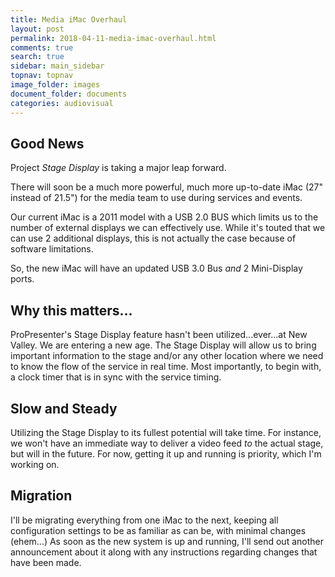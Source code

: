 ```yaml
---
title: Media iMac Overhaul
layout: post
permalink: 2018-04-11-media-imac-overhaul.html
comments: true
search: true
sidebar: main_sidebar
topnav: topnav
image_folder: images
document_folder: documents
categories: audiovisual
---
```


## Good News
Project _Stage Display_ is taking a major leap forward.

There will soon be a much more powerful, much more up-to-date iMac (27" instead of 21.5") for the media team to use during services and events.

Our current iMac is a 2011 model with a USB 2.0 BUS which limits us to the number of external displays we can effectively use.  While it's touted that we can use 2 additional displays, this is not actually the case because of software limitations.

So, the new iMac will have an updated USB 3.0 Bus _and_ 2 Mini-Display ports.

## Why this matters...
ProPresenter's Stage Display feature hasn't been utilized...ever...at New Valley.  We are entering a new age.  The Stage Display will allow us to bring important information to the stage and/or any other location where we need to know the flow of the service in real time.  Most importantly, to begin with, a clock timer that is in sync with the service timing.

## Slow and Steady
Utilizing the Stage Display to its fullest potential will take time.  For instance, we won't have an immediate way to deliver a video feed _to_ the actual stage, but will in the future.  For now, getting it up and running is priority, which I'm working on.

## Migration
I'll be migrating everything from one iMac to the next, keeping all configuration settings to be as familiar as can be, with minimal changes (ehem...)  As soon as the new system is up and running, I'll send out another announcement about it along with any instructions regarding changes that have been made.